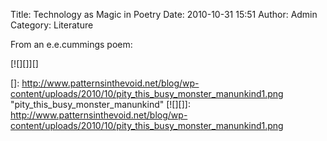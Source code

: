 Title: Technology as Magic in Poetry
Date: 2010-10-31 15:51
Author: Admin
Category: Literature

From an e.e.cummings poem:

[![][]][]

  []: http://www.patternsinthevoid.net/blog/wp-content/uploads/2010/10/pity_this_busy_monster_manunkind1.png
    "pity_this_busy_monster_manunkind"
  [![][]]: http://www.patternsinthevoid.net/blog/wp-content/uploads/2010/10/pity_this_busy_monster_manunkind1.png
